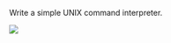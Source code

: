 Write a simple UNIX command interpreter.

![](https://s3.amazonaws.com/intranet-projects-files/holbertonschool-low_level_programming/235/shell.jpeg)
